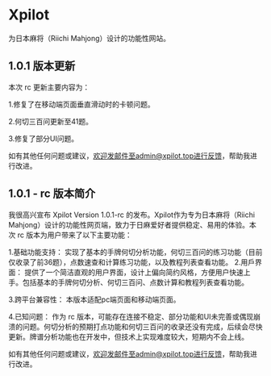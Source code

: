 # Xpilot

为日本麻将（Riichi Mahjong）设计的功能性网站。

## 1.0.1 版本更新        

本次 rc 更新主要内容为：

1.修复了在移动端页面垂直滑动时的卡顿问题。

2.何切三百问更新至41题。

3.修复了部分UI问题。

如有其他任何问题或建议，欢迎发邮件至admin@xpilot.top进行反馈，帮助我进行改进。

## 1.0.1 - rc 版本简介

我很高兴宣布 Xpilot Version 1.0.1-rc 的发布。Xpilot作为专为日本麻将（Riichi Mahjong）设计的功能性网页端，致力于日麻爱好者提供稳定、易用的体验。本次 rc 版本为用户带来了以下主要功能：

1.基础功能支持：
实现了基本的手牌何切分析功能，何切三百问的练习功能（目前仅收录了前36题），点数速查和计算练习功能，以及教程列表查看功能。
2.用戶界面：
提供了一个简洁直观的用户界面，设计上偏向简约风格，方便用户快速上手。包括基本的手牌何切分析、何切三百问、点数计算和教程列表查看功能。

3.跨平台兼容性：
本版本适配pc端页面和移动端页面。

4.已知问题：
作为 rc 版本，可能存在连接不稳定、部分功能和UI未完善或偶现崩溃的问题。何切分析的预期打点功能和何切三百问的收录还没有完成，后续会尽快更新。牌谱分析功能也在开发中，但技术上实现难度较大，短期内不会上线。

如有其他任何问题或建议，欢迎发邮件至admin@xpilot.top进行反馈，帮助我进行改进。
